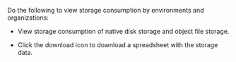 
Do the following to view storage consumption by environments and organizations:

-   View storage consumption of native disk storage and object file storage.

-   Click the download icon to download a spreadsheet with the storage data.


